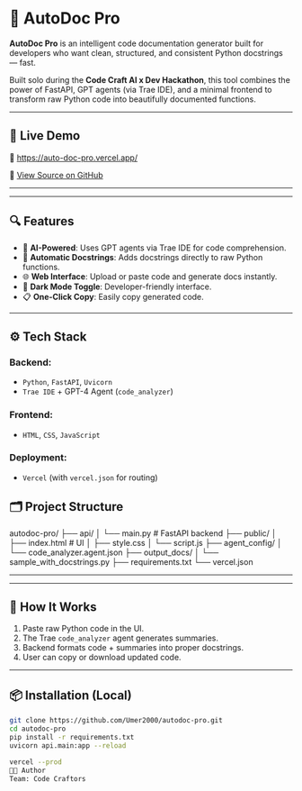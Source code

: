 # 🧠 AutoDoc Pro

**AutoDoc Pro** is an intelligent code documentation generator built for developers who want clean, structured, and consistent Python docstrings — fast.

Built solo during the **Code Craft AI x Dev Hackathon**, this tool combines the power of FastAPI, GPT agents (via Trae IDE), and a minimal frontend to transform raw Python code into beautifully documented functions.

---

## 🚀 Live Demo

🔗 https://auto-doc-pro.vercel.app/

  
📁 [View Source on GitHub](https://github.com/Umer2000/autodoc-pro)

---



---

## 🔍 Features

- 🧠 **AI-Powered**: Uses GPT agents via Trae IDE for code comprehension.
- 📄 **Automatic Docstrings**: Adds docstrings directly to raw Python functions.
- 🌐 **Web Interface**: Upload or paste code and generate docs instantly.
- 🌙 **Dark Mode Toggle**: Developer-friendly interface.
- 📋 **One-Click Copy**: Easily copy generated code.

---

## ⚙️ Tech Stack

### Backend:
- `Python`, `FastAPI`, `Uvicorn`
- `Trae IDE` + GPT-4 Agent (`code_analyzer`)

### Frontend:
- `HTML`, `CSS`, `JavaScript`

### Deployment:
- `Vercel` (with `vercel.json` for routing)

## 🗂 Project Structure
autodoc-pro/
├── api/
│ └── main.py # FastAPI backend
├── public/
│ ├── index.html # UI
│ ├── style.css
│ └── script.js
├── agent_config/
│ └── code_analyzer.agent.json
├── output_docs/
│ └── sample_with_docstrings.py
├── requirements.txt
└── vercel.json

---




---

## 🧠 How It Works

1. Paste raw Python code in the UI.
2. The Trae `code_analyzer` agent generates summaries.
3. Backend formats code + summaries into proper docstrings.
4. User can copy or download updated code.

---

## 📦 Installation (Local)

```bash
git clone https://github.com/Umer2000/autodoc-pro.git
cd autodoc-pro
pip install -r requirements.txt
uvicorn api.main:app --reload

vercel --prod
👨‍💻 Author
Team: Code Craftors


